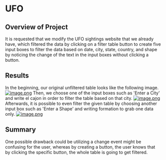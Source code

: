 # UFO

## Overview of Project

It is requested that we modify the UFO sightings website that we already have, which filtered the data by clicking on a filter table button to create five input boxes to filter the data based on date, city, state, country, and shape by noticing the change of the text in the input boxes without clicking a button.

## Results

In the beginning, our original unfiltered table looks like the following image.[![image.png](https://i.postimg.cc/59YYRKyx/image.png)](https://postimg.cc/Thx3y9nS)
Then, we choose one of the input boxes such as 'Enter a City' and write el cajon in order to filter the table based on that city. [![image.png](https://i.postimg.cc/KjDyWygq/image.png)](https://postimg.cc/64qS7gcn) Afterwards, it is possible to even filter the given table by choosing another input box such as 'Enter a Shape' and writing formation to grab one data only. [![image.png](https://i.postimg.cc/Pf4c0yRR/image.png)](https://postimg.cc/LhJN1tRt)

## Summary

One possible drawback could be utilizing a change event might be confusing for the user, whereas by creating a button, the user knows that by clicking the specific button, the whole table is going to get filtered.
